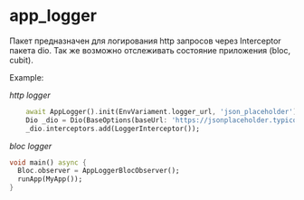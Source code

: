 # app_logger

Пакет предназначен для логирования http запросов через Interceptor пакета dio.
Так же возможно отслеживать состояние приложения (bloc, cubit).

Example:

*http logger*

```dart
    await AppLogger().init(EnvVariament.logger_url, 'json_placeholder');
    Dio _dio = Dio(BaseOptions(baseUrl: 'https://jsonplaceholder.typicode.com'));
    _dio.interceptors.add(LoggerInterceptor());
```

*bloc logger*

```dart
void main() async {
  Bloc.observer = AppLoggerBlocObserver();
  runApp(MyApp());
}
```